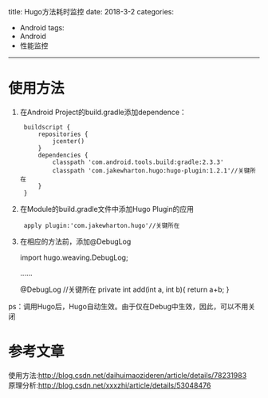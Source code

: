 title: Hugo方法耗时监控
date: 2018-3-2 
categories:
- Android
tags:
- Android
- 性能监控


---

# 使用方法
1. 在Android Project的build.gradle添加dependence： 

		buildscript {
		    repositories {
		        jcenter()
		    }
		    dependencies {
		        classpath 'com.android.tools.build:gradle:2.3.3'
		        classpath 'com.jakewharton.hugo:hugo-plugin:1.2.1'//关键所在
		    }
		}

2. 在Module的build.gradle文件中添加Hugo Plugin的应用

		apply plugin:'com.jakewharton.hugo'//关键所在  

3. 在相应的方法前，添加@DebugLog

	import hugo.weaving.DebugLog;

	......

 	@DebugLog //关键所在
    private int add(int a, int b){
        return a+b;
    }


ps：调用Hugo后，Hugo自动生效。由于仅在Debug中生效，因此，可以不用关闭

# 参考文章  
使用方法:http://blog.csdn.net/daihuimaozideren/article/details/78231983  
原理分析:http://blog.csdn.net/xxxzhi/article/details/53048476  
